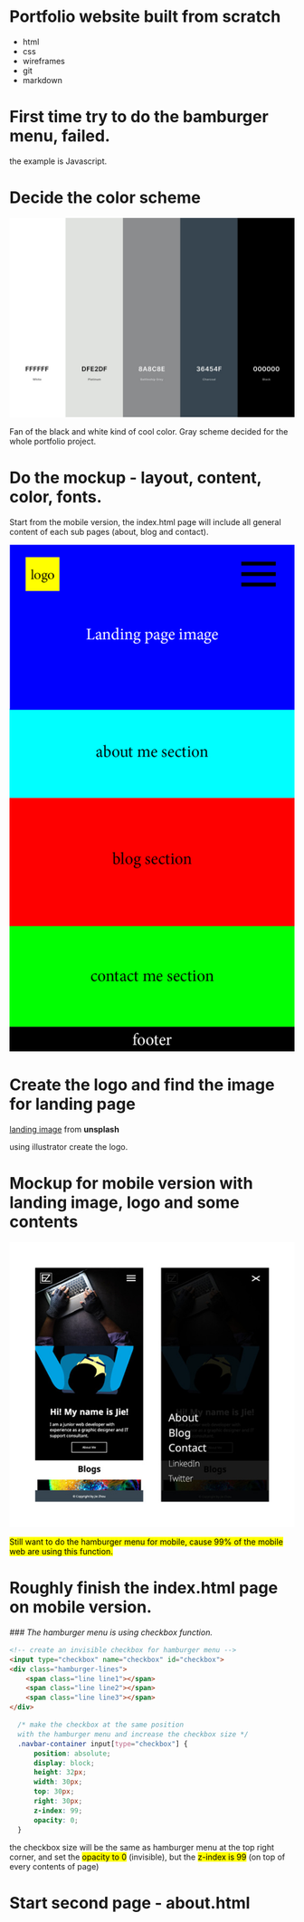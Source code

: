 # Portfolio website built from scratch

- html
- css
- wireframes
- git
- markdown

# First time try to do the bamburger menu, failed.
the example is Javascript.

# Decide the color scheme
![color scheme](/docs/color-palette.jpg)

Fan of the black and white kind of cool color.
Gray scheme decided for the whole portfolio project.



# Do the mockup - layout, content, color, fonts.

Start from the mobile version, the index.html page will include all general content of each sub pages (about, blog and contact).

![mockup of the landing page](/docs/mobile-idea.jpg)

# Create the logo and find the image for landing page

[landing image](https://unsplash.com/photos/em5w9_xj3uU) from **unsplash**

using illustrator create the logo.

# Mockup for mobile version with landing image, logo and some contents

![mobile version](/docs/mobile-layout1.jpg)

<mark>Still want to do the hamburger menu for mobile, cause 99% of the mobile web are using this function.<mark>


# Roughly finish the index.html page on mobile version.
*### The hamburger menu is using checkbox function.*

```html
<!-- create an invisible checkbox for hamburger menu -->
<input type="checkbox" name="checkbox" id="checkbox">
<div class="hamburger-lines">
    <span class="line line1"></span>
    <span class="line line2"></span>
    <span class="line line3"></span>
</div>      
```
```css
  /* make the checkbox at the same position 
  with the hamburger menu and increase the checkbox size */
  .navbar-container input[type="checkbox"] {
      position: absolute;
      display: block;
      height: 32px;
      width: 30px;
      top: 30px;
      right: 30px;
      z-index: 99;
      opacity: 0;
  }
```
the checkbox size will be the same as hamburger menu at the top right corner, and set the <mark>opacity to 0</mark> (invisible), but the <mark>z-index is 99</mark> (on top of every contents of page)


# Start second page - about.html



